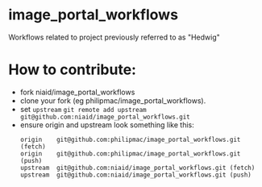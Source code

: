 # image_portal_workflows
Workflows related to project previously referred to as "Hedwig"


# How to contribute:
- fork niaid/image_portal_workflows
- clone your fork (eg philipmac/image_portal_workflows).
- set `upstream`
```git remote add upstream git@github.com:niaid/image_portal_workflows.git```
- ensure origin and upstream look something like this:
  ```$ git remote -v
  origin	git@github.com:philipmac/image_portal_workflows.git (fetch)
  origin	git@github.com:philipmac/image_portal_workflows.git (push)
  upstream	git@github.com:niaid/image_portal_workflows.git (fetch)
  upstream	git@github.com:niaid/image_portal_workflows.git (push)
  ```
